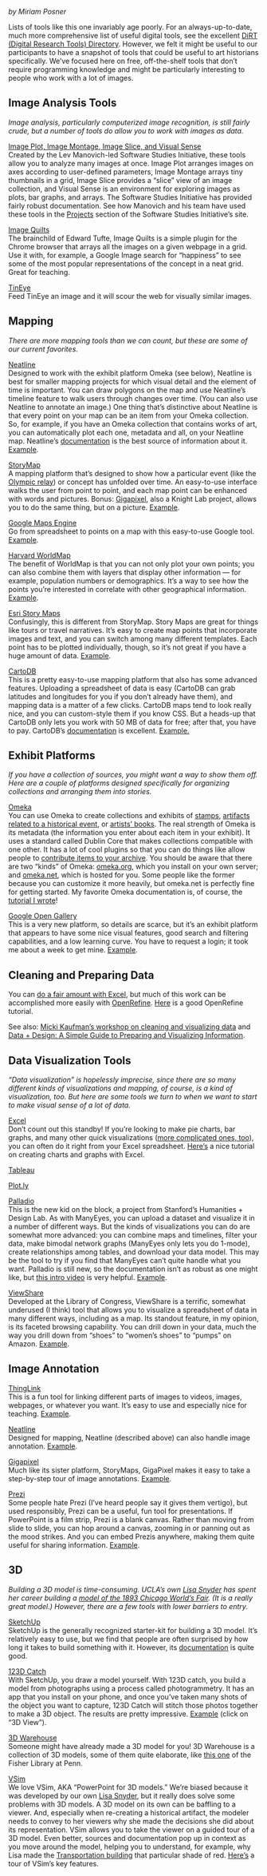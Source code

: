 *by Miriam Posner*

Lists of tools like this one invariably age poorly. For an
always-up-to-date, much more comprehensive list of useful digital tools,
see the excellent [DiRT (Digital Research Tools)
Directory](http://dirtdirectory.org/). However, we felt it might be
useful to our participants to have a snapshot of tools that could be
useful to art historians specifically. We’ve focused here on free,
off-the-shelf tools that don’t require programming knowledge and might
be particularly interesting to people who work with a lot of images.

Image Analysis Tools
--------------------

*Image analysis, particularly computerized image recognition, is still
fairly crude, but a number of tools do allow you to work with images as
data.*

[Image Plot, Image Montage, Image Slice, and Visual
Sense](http://lab.softwarestudies.com/p/software-for-digital-humanities.html)\
Created by the Lev Manovich-led Software Studies Initiative, these tools
allow you to analyze many images at once. Image Plot arranges images on
axes according to user-defined parameters, Image Montage arrays tiny
thumbnails in a grid, Image Slice provides a “slice” view of an image
collection, and Visual Sense is an environment for exploring images as
plots, bar graphs, and arrays. The Software Studies Initiative has
provided fairly robust documentation. See how Manovich and his team have
used these tools in the
[Projects](http://lab.softwarestudies.com/p/research_14.html) section of
the Software Studies Initiative’s site.

[Image Quilts](http://imagequilts.com/)\
The brainchild of Edward Tufte, Image Quilts is a simple plugin for the
Chrome browser that arrays all the images on a given webpage in a grid.
Use it with, for example, a Google Image search for “happiness” to see
some of the most popular representations of the concept in a neat grid.
Great for teaching.

[TinEye](https://www.tineye.com/)\
Feed TinEye an image and it will scour the web for visually similar
images.

Mapping
-------

*There are more mapping tools than we can count, but these are some of
our current favorites.*

[Neatline](http://neatline.org/)\
Designed to work with the exhibit platform Omeka (see below), Neatline
is best for smaller mapping projects for which visual detail and the
element of time is important. You can draw polygons on the map and use
Neatline’s timeline feature to walk users through changes over time.
(You can also use Neatline to annotate an image.) One thing that’s
distinctive about Neatline is that every point on your map can be an
item from your Omeka collection. So, for example, if you have an Omeka
collection that contains works of art, you can automatically plot each
one, metadata and all, on your Neatline map. Neatline’s
[documentation](http://docs.neatline.org/) is the best source of
information about it.
[Example](http://ibnjubayr.lib.virginia.edu/view-exhibits).

[StoryMap](http://storymap.knightlab.com/)\
A mapping platform that’s designed to show how a particular event (like
the [Olympic
relay](http://storymap.knightlab.com/examples/sochi-2014-olympic-torch-relay.html))
or concept has unfolded over time. An easy-to-use interface walks the
user from point to point, and each map point can be enhanced with words
and pictures. Bonus:
[Gigapixel](http://storymap.knightlab.com/gigapixel.html), also a Knight
Lab project, allows you to do the same thing, but on a picture.
[Example](http://nps.maps.arcgis.com/apps/MapTour/index.html?appid=ed4298bcae2d48cc905a3491c16ca417&webmap=ea9fad7f1d6148a8bf5afc44c3662ae0).

[Google Maps Engine](https://mapsengine.google.com/map/)\
Go from spreadsheet to points on a map with this easy-to-use Google
tool.
[Example](https://mapsengine.google.com/map/embed?mid=zhuiTwVccKcw.kWvH6mZ0TfQI).

[Harvard WorldMap](http://worldmap.harvard.edu/)\
The benefit of WorldMap is that you can not only plot your own points;
you can also combine them with layers that display other information —
for example, population numbers or demographics. It’s a way to see how
the points you’re interested in correlate with other geographical
information. [Example](http://worldmap.harvard.edu/digitalJC/).

[Esri Story Maps](http://storymaps.arcgis.com/en/)\
Confusingly, this is different from StoryMap. Story Maps are great for
things like tours or travel narratives. It’s easy to create map points
that incorporate images and text, and you can switch among many
different templates. Each point has to be plotted individually, though,
so it’s not great if you have a huge amount of data.
[Example](http://story.maps.arcgis.com/apps/MapTour/?appid=d5b2c90d8a53466f9c3efb0f25d13325).

[CartoDB](http://cartodb.com/)\
This is a pretty easy-to-use mapping platform that also has some
advanced features. Uploading a spreadsheet of data is easy (CartoDB can
grab latitudes and longitudes for you if you don’t already have them),
and mapping data is a matter of a few clicks. CartoDB maps tend to look
really nice, and you can custom-style them if you know CSS. But a
heads-up that CartoDB only lets you work with 50 MB of data for free;
after that, you have to pay. CartoDB’s
[documentation](http://cartodb.com/docs) is excellent.
[Example.](http://www.afdc.energy.gov/locator/stations/)

Exhibit Platforms
-----------------

*If you have a collection of sources, you might want a way to show them
off. Here are a couple of platforms designed specifically for organizing
collections and arranging them into stories.*

[Omeka](http://omeka.org/)\
You can use Omeka to create collections and exhibits of
[stamps](http://blacksonstamp.omeka.net/), [artifacts related to a
historical
event](http://scarc.library.oregonstate.edu/omeka/exhibits/show/atomic),
or [artists’
books](http://marbl-omeka.library.emory.edu/marbl/exhibits/show/artistsbooksshowcase).
The real strength of Omeka is its metadata (the information you enter
about each item in your exhibit). It uses a standard called Dublin Core
that makes collections compatible with one other. It has a lot of cool
plugins so that you can do things like allow people to [contribute items
to your archive](http://omeka.org/codex/Plugins/Contribution). You
should be aware that there are two “kinds” of Omeka:
[omeka.org](http://omeka.org/), which you install on your own server;
and [omeka.net](http://www.omeka.net/), which is hosted for you. Some
people like the former because you can customize it more heavily, but
omeka.net is perfectly fine for getting started. My favorite Omeka
documentation is, of course, the [tutorial I
wrote](http://programminghistorian.org/lessons/up-and-running-with-omeka)!

[Google Open Gallery](http://www.google.com/opengallery)\
This is a very new platform, so details are scarce, but it’s an exhibit
platform that appears to have some nice visual features, good search and
filtering capabilities, and a low learning curve. You have to request a
login; it took me about a week to get mine.
[Example](http://belgian-comic-strip-center.culturalspot.org/home).

Cleaning and Preparing Data
---------------------------

You can [do a fair amount with
Excel](http://schoolofdata.org/handbook/recipes/cleaning-data-with-spreadsheets/),
but much of this work can be accomplished more easily with
[OpenRefine](http://openrefine.org/).
[Here](http://www.meanboyfriend.com/overdue_ideas/wp-content/uploads/2014/11/Introduction-to-OpenRefine-handout-CC-BY.pdf)
is a good OpenRefine tutorial.

See also: [Micki Kaufman’s workshop on cleaning and visualizing
data](http://www.mickikaufman.com/dfw-tools/) and [Data + Design: A
Simple Guide to Preparing and Visualizing
Information](https://infoactive.co/data-design).

Data Visualization Tools
------------------------

*“Data visualization” is hopelessly imprecise, since there are so many
different kinds of visualizations and mapping, of course, is a kind of
visualization, too. But here are some tools we turn to when we want to
start to make visual sense of a lot of data.*

[Excel](http://office.microsoft.com/en-us/excel/)\
Don’t count out this standby! If you’re looking to make pie charts, bar
graphs, and many other quick visualizations ([more complicated ones,
too](http://www.excelcharts.com/blog/)), you can often do it right from
your Excel spreadsheet.
[Here’s](http://office.microsoft.com/en-us/excel-help/charts-i-how-to-create-a-chart-RZ001105505.aspx)
a nice tutorial on creating charts and graphs with Excel.

[Tableau](https://www.tableau.com/new-features/9.0)

[Plot.ly](https://plot.ly/)

[Palladio](http://hdlab.stanford.edu/projects/palladio/)\
This is the new kid on the block, a project from Stanford’s Humanities +
Design Lab. As with ManyEyes, you can upload a dataset and visualize it
in a number of different ways. But the kinds of visualizations you can
do are somewhat more advanced: you can combine maps and timelines,
filter your data, make bimodal network graphs (ManyEyes only lets you do
1-mode), create relationships among tables, and download your data
model. This may be the tool to try if you find that ManyEyes can’t quite
handle what you want. Palladio is still new, so the documentation isn’t
as robust as one might like, but [this intro
video](http://hdlab.stanford.edu/lab-notebook/palladio/2014/06/20/full-video-tutorial/)
is very helpful. [Example](http://ricedh.github.io/01-palladio.html).

[ViewShare](http://viewshare.org/)\
Developed at the Library of Congress, ViewShare is a terrific, somewhat
underused (I think) tool that allows you to visualize a spreadsheet of
data in many different ways, including as a map. Its standout feature,
in my opinion, is its faceted browsing capability. You can drill down in
your data, much the way you drill down from “shoes” to “women’s shoes”
to “pumps” on Amazon.
[Example](http://viewshare.org/views/drevans/swag-diplomacy-black-travel-memoirs/).

Image Annotation
----------------

[ThingLink](https://www.thinglink.com/)\
This is a fun tool for linking different parts of images to videos,
images, webpages, or whatever you want. It’s easy to use and especially
nice for teaching.
[Example](https://www.thinglink.com/scene/500859588443111424).

[Neatline](http://neatline.org/)\
Designed for mapping, Neatline (described above) can also handle image
annotation.
[Example](http://bikinghistory.com/neatline/show/bf-goodrich-studio-components).

[Gigapixel](http://storymap.knightlab.com/gigapixel.html)\
Much like its sister platform, StoryMaps, GigaPixel makes it easy to
take a step-by-step tour of image annotations.
[Example](http://cdn.knightlab.com/libs/storymapjs/latest/embed/?url=https://www.googledrive.com/host/0B1d8oNIpMx53Wk9CdDlVZ01qU1E/published.json).

[Prezi](http://prezi.com/)\
Some people hate Prezi (I’ve heard people say it gives them vertigo),
but used responsibly, Prezi can be a useful, fun tool for presentations.
If PowerPoint is a film strip, Prezi is a blank canvas. Rather than
moving from slide to slide, you can hop around a canvas, zooming in or
panning out as the mood strikes. And you can embed Prezis anywhere,
making them quite useful for sharing information.
[Example](http://prezi.com/piwbxuqaih4f/world-cup-2014-must-watch-players-uk/).

3D
--

*Building a 3D model is time-consuming. UCLA’s own [Lisa
Snyder](https://idre.ucla.edu/people/profiles/lisa-snyder) has spent her
career building a [model of the 1893 Chicago World’s
Fair](http://www.ust.ucla.edu/ustweb/Projects/columbian_expo.htm). (It
is a really great model.) However, there are a few tools with lower
barriers to entry.*

[SketchUp](http://www.sketchup.com/)\
SketchUp is the generally recognized starter-kit for building a 3D
model. It’s relatively easy to use, but we find that people are often
surprised by how long it takes to build something with it. However, its
[documentation](http://www.sketchup.com/learn) is quite good.

[123D Catch](http://www.123dapp.com/catch)\
With SketchUp, you draw a model yourself. With 123D catch, you build a
model from photographs using a process called photogrammetry. It has an
app that you install on your phone, and once you’ve taken many shots of
the object you want to capture, 123D Catch will stitch those photos
together to make a 3D object. The results are pretty impressive.
[Example](http://www.123dapp.com/Catch/Canopic-jar-captured-by-Bradford-Lowery-cleaned-up/2553088)
(click on “3D View”).

[3D Warehouse](https://3dwarehouse.sketchup.com/index.html)\
Someone might have already made a 3D model for you! 3D Warehouse is a
collection of 3D models, some of them quite elaborate, like [this
one](https://3dwarehouse.sketchup.com/model.html?id=71187c14aab1b33bdc0d3b8ac51c2a32)
of the Fisher Library at Penn.

[VSim](https://idre.ucla.edu/gis-visualization/vsim)\
We love VSim, AKA “PowerPoint for 3D models.” We’re biased because it
was developed by our own [Lisa
Snyder](https://idre.ucla.edu/people/profiles/lisa-snyder), but it
really does solve some problems with 3D models. A 3D model on its own
can be baffling to a viewer. And, especially when re-creating a
historical artifact, the modeler needs to convey to her viewers why she
made the decisions she did about its representation. VSim allows you to
take the viewer on a guided tour of a 3D model. Even better, sources and
documentation pop up in context as you move around the model, helping
you to understand, for example, why Lisa made the [Transportation
building](http://www.ust.ucla.edu/ustweb/Projects/Columbian_Expo/Trans4_612.htm)
that particular shade of red.
[Here’s](https://www.youtube.com/watch?v=MYYtDTucKL8&feature=youtu.be) a
tour of VSim’s key features.
